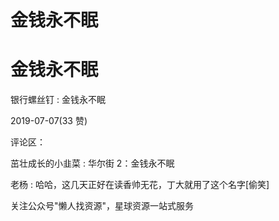 # 金钱永不眠

# 金钱永不眠

银行螺丝钉 : 金钱永不眠

2019-07-07(33 赞)

评论区：

茁壮成长的小韭菜 : 华尔街 2：金钱永不眠

老杨 : 哈哈，这几天正好在读香帅无花，丁大就用了这个名字[偷笑]

关注公众号"懒人找资源"，星球资源一站式服务